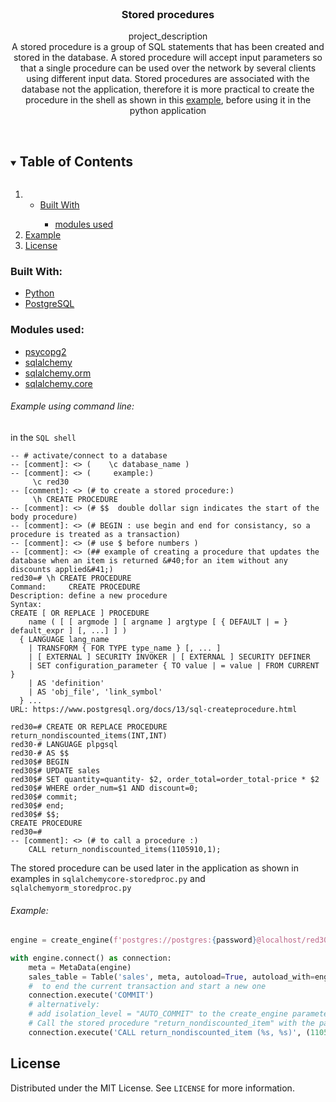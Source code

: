 <br />
<p align="center">

  <h3 align="center">Stored procedures</h3>

  <p align="center">
    project_description
    <br />
A stored procedure is a group of SQL statements that has been created and stored in the database. A stored procedure will accept input parameters so that a single procedure can be used over the network by several clients using different input data.
Stored procedures are associated with the database not the application, therefore  it is more practical to create the procedure in the shell as shown in this <a href="https://github.com/amgad01/python-code/tree/main/Relational%20Databases/postgresql-practice/stored-procedures#example-using-command-line">example</a>, before using it in the python application<br />
    <br />
  </p>
<!-- TABLE OF CONTENTS -->
<details open="open">
  <summary><h2 style="display: inline-block">Table of Contents</h2></summary>
  <ol>
    <li>
      <ul>
        <li><a href="#built-with">Built With</a></li>
        <ul><li><a href="#modules">modules used</a></ul>
      </ul>
    </li>
    <li>
      <a href="#example">Example</a>
    </li>
        <li><a href="#license">License</a></li>
  </ol>
</details>

<!-- ABOUT THE PROJECT -->
### Built With:
* [Python](Python)
* [PostgreSQL](https://www.postgresql.org/)

### Modules used:
* [psycopg2](https://pypi.org/project/psycopg2/)
* [sqlalchemy](https://docs.sqlalchemy.org/en/14/)
* [sqlalchemy.orm ](https://docs.sqlalchemy.org/en/14/orm/)
* [sqlalchemy.core ](https://docs.sqlalchemy.org/en/14/core/)

###### Example using command line:
in the ```SQL shell```

```postgresql
-- # activate/connect to a database 
-- [comment]: <> (    \c database_name )
-- [comment]: <> (     example:)
     \c red30
-- [comment]: <> (# to create a stored procedure:)
	 \h CREATE PROCEDURE
-- [comment]: <> (# $$  double dollar sign indicates the start of the body procedure)
-- [comment]: <> (# BEGIN : use begin and end for consistancy, so a procedure is treated as a transaction)
-- [comment]: <> (# use $ before numbers )
-- [comment]: <> (## example of creating a procedure that updates the  database when an item is returned &#40;for an item without any discounts applied&#41;)
red30=# \h CREATE PROCEDURE
Command:     CREATE PROCEDURE
Description: define a new procedure
Syntax:
CREATE [ OR REPLACE ] PROCEDURE
    name ( [ [ argmode ] [ argname ] argtype [ { DEFAULT | = } default_expr ] [, ...] ] )
  { LANGUAGE lang_name
    | TRANSFORM { FOR TYPE type_name } [, ... ]
    | [ EXTERNAL ] SECURITY INVOKER | [ EXTERNAL ] SECURITY DEFINER
    | SET configuration_parameter { TO value | = value | FROM CURRENT }
    | AS 'definition'
    | AS 'obj_file', 'link_symbol'
  } ...
URL: https://www.postgresql.org/docs/13/sql-createprocedure.html

red30=# CREATE OR REPLACE PROCEDURE return_nondiscounted_items(INT,INT)
red30-# LANGUAGE plpgsql
red30-# AS $$
red30$# BEGIN
red30$# UPDATE sales
red30$# SET quantity=quantity- $2, order_total=order_total-price * $2
red30$# WHERE order_num=$1 AND discount=0;
red30$# commit;
red30$# end;
red30$# $$;
CREATE PROCEDURE
red30=#
-- [comment]: <> (# to call a procedure :)
	CALL return_nondiscounted_items(1105910,1);
```
The stored procedure can be used later in the application as shown in examples in ```sqlalchemycore-storedproc.py``` and ```sqlalchemyorm_storedproc.py```

###### Example: 
```py
engine = create_engine(f'postgres://postgres:{password}@localhost/red30')

with engine.connect() as connection:
	meta = MetaData(engine)
	sales_table = Table('sales', meta, autoload=True, autoload_with=engine)
	#  to end the current transaction and start a new one
	connection.execute('COMMIT')
	# alternatively:
	# add isolation_level = "AUTO_COMMIT" to the create_engine parameters
    # Call the stored procedure "return_nondiscounted_item" with the parameters (1105910, 1)
	connection.execute('CALL return_nondiscounted_item (%s, %s)', (1105910, 1))
```
<!-- LICENSE -->
## License

Distributed under the MIT License. See `LICENSE` for more information.

